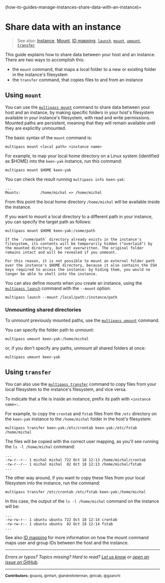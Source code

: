 (how-to-guides-manage-instances-share-data-with-an-instance)=
# Share data with an instance

> See also: [Instance](/explanation/instance), [Mount](/explanation/mount), [ID mapping](/explanation/id-mapping), [`launch`](/reference/command-line-interface/launch), [`mount`](/reference/command-line-interface/mount), [`umount`](/reference/command-line-interface/umount), [`transfer`](/reference/command-line-interface/transfer)

This guide explains how to share data between your host and an instance. There are two ways to accomplish this: 
* the `mount` command, that maps a local folder to a new or existing folder in the instance's filesystem
* the `transfer` command, that copies files to and from an instance

## Using `mount`

You can use the [`multipass mount`](/reference/command-line-interface/mount) command to share data between your host and an instance, by making specific folders in your host's filesystem available in your instance's filesystem, with read and write permissions. Mounted paths are persistent, meaning that they will remain available until they are explicitly unmounted.

The basic syntax of the `mount` command is:

```{code-block} text
multipass mount <local path> <instance name>
```

For example, to map your local home directory on a Linux system (identified as $HOME) into the `keen-yak` instance, run this command: 

```{code-block} text
multipass mount $HOME keen-yak
```

You can check the result running `multipass info keen-yak`:

```{code-block} text
...
Mounts:         /home/michal => /home/michal
```

From this point the local home directory `/home/michal` will be available inside the instance. 

If you want to mount a local directory to a different path in your instance, you can specify the target path as follows:

```{code-block} text
multipass mount $HOME keen-yak:/some/path
```

```{caution}
If the `/some/path` directory already exists in the instance's filesystem, its contents will be temporarily hidden ("overlaid") by the mounted directory, but not overwritten. The original folder remains intact and will be revealed if you unmount.

For this reason, it is not possible to mount an external folder path over the instance's $HOME directory, because it also contains the SSH keys required to access the instance: by hiding them, you would no longer be able to shell into the instance.
```

You can also define mounts when you create an instance, using the [`multipass launch`](/reference/command-line-interface/launch) command with the `--mount` option:

```{code-block} text
multipass launch --mount /local/path:/instance/path
```

### Unmounting shared directories

To unmount previously mounted paths, use the [`multipass umount`](/reference/command-line-interface/umount) command. 

You can specify the folder path to unmount: 

```{code-block} text
multipass umount keen-yak:/home/michal
```

or, if you don't specify any paths, unmount all shared folders at once:

```{code-block} text
multipass umount keen-yak
```

## Using `transfer`

You can also use the [`multipass transfer`](/reference/command-line-interface/transfer) command to copy files from your local filesystem to the instance's filesystem, and vice versa. 

To indicate that a file is inside an instance, prefix its path with `<instance name>:`. 

For example, to copy the `crontab` and `fstab` files from the `/etc` directory on the `keen-yak` instance to the `/home/michal` folder in the host's filesystem:

```{code-block} text
multipass transfer keen-yak:/etc/crontab keen-yak:/etc/fstab /home/michal
```

The files will be copied with the correct user mapping, as you'll see running the `ls -l /home/michal` command:

```{code-block} text
...
-rw-r--r-- 1 michal michal 722 Oct 18 12:13 /home/michal/crontab
-rw-r--r-- 1 michal michal  82 Oct 18 12:13 /home/michal/fstab
...
```

The other way around, if you want to copy these files from your local filesystem into the instance, run the command:

```{code-block} text
multipass transfer /etc/crontab /etc/fstab keen-yak:/home/michal
```

In this case, the output of the `ls -l /home/michal` command on the instance will be:
```{code-block} text
...
-rw-rw-r-- 1 ubuntu ubuntu 722 Oct 18 12:14 crontab
-rw-rw-r-- 1 ubuntu ubuntu  82 Oct 18 12:14 fstab
...
```

See also [ID mapping](/explanation/id-mapping) for more information on how the mount command maps user and group IDs between the host and the instance.

---

*Errors or typos? Topics missing? Hard to read? <a href="https://docs.google.com/forms/d/e/1FAIpQLSd0XZDU9sbOCiljceh3rO_rkp6vazy2ZsIWgx4gsvl_Sec4Ig/viewform?usp=pp_url&entry.317501128=https://canonical.com/multipass/docs/share-data-with-an-instance" target="_blank">Let us know</a> or <a href="https://github.com/canonical/multipass/issues/new/choose" target="_blank">open an issue on GitHub</a>.*

---

<small>**Contributors:** @saviq, @nhart, @andreitoterman, @ricab, @gzanchi </small>

